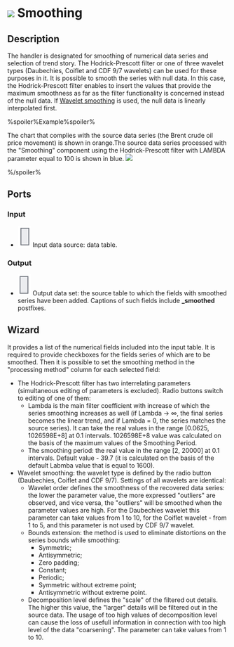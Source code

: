 # ![ ](../../images/icons/components/smoothing_default.svg) Smoothing

## Description

The handler is designated for smoothing of numerical data series and selection of trend story. The Hodrick-Prescott filter or one of three wavelet types (Daubechies, Coiflet and CDF 9/7 wavelets) can be used for these purposes in it. It is possible to smooth the series with null data. In this case, the Hodrick-Prescott filter enables to insert the values that provide the maximum smoothness as far as the filter functionality is concerned instead of the null data. If [Wavelet smoothing](https://wiki.loginom.ru/articles/wavelet-transform.html) is used, the null data is linearly interpolated first.

%spoiler%Example%spoiler%

The chart that complies with the source data series (the Brent crude oil price movement) is shown in orange.The source data series processed with the "Smoothing" component using the Hodrick-Prescott filter with LAMBDA parameter equal to 100 is shown in blue. ![ ](./smoothing1.svg)

%/spoiler%

## Ports

### Input

* ![ ](../../images/icons/app/node/ports/inputs/table_inactive.svg) Input data source: data table.

### Output

* ![ ](../../images/icons/app/node/ports/outputs/table_inactive.svg) Output data set: the source table to which the fields with smoothed series have been added. Captions of such fields include **_smoothed** postfixes.

## Wizard

It provides a list of the numerical fields included into the input table. It is required to provide checkboxes for the fields series of which are to be smoothed. Then it is possible to set the smoothing method in the "processing method" column for each selected field:

* The Hodrick-Prescott filter has two interrelating parameters (simultaneous editing of parameters is excluded). Radio buttons switch to editing of one of them:
   * Lambda is the main filter coefficient with increase of which the series smoothing increases as well (if Lambda → ∞, the final series becomes the linear trend, and if Lambda = 0, the series matches the source series). It can take the real values in the range [0.0625, 1026598E+8] at 0.1 intervals. 1026598E+8 value was calculated on the basis of the maximum values of the Smoothing Period.
   * The smoothing period: the real value in the range [2, 20000] at 0.1 intervals. Default value - 39.7 (it is calculated on the basis of the default Labmba value that is equal to 1600).
* Wavelet smoothing: the wavelet type is defined by the radio button (Daubechies, Coiflet and CDF 9/7). Settings of all wavelets are identical:
   * Wavelet order defines the smoothness of the recovered data series: the lower the parameter value, the more expressed "outliers" are observed, and vice versa, the "outliers" will be smoothed when the parameter values are high. For the Daubechies wavelet this parameter can take values from 1 to 10, for the Coiflet wavelet - from 1 to 5, and this parameter is not used by CDF 9/7 wavelet.
   * Bounds extension: the method is used to eliminate distortions on the series bounds while smoothing:
      * Symmetric;
      * Antisymmetric;
      * Zero padding;
      * Constant;
      * Periodic;
      * Symmetric without extreme point;
      * Antisymmetric without extreme point.
   * Decomposition level defines the "scale" of the filtered out details. The higher this value, the "larger" details will be filtered out in the source data. The usage of too high values of decomposition level can cause the loss of usefull information in connection with too high level of the data "coarsening". The parameter can take values from 1 to 10.
